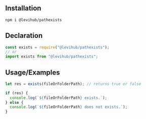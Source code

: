 ## Installation

```bash
npm i @levihub/pathexists
```

## Declaration
```javascript
const exists = require("@levihub/pathexists");
// or
import exists from "@levihub/pathexists";
```

## Usage/Examples
```javascript
let res = exists(fileOrFolderPath); // returns true or false

if (res) {
  console.log(`${fileOrFolderPath} exists.`);
} else {
  console.log(`${fileOrFolderPath} does not exists.`);
}
```